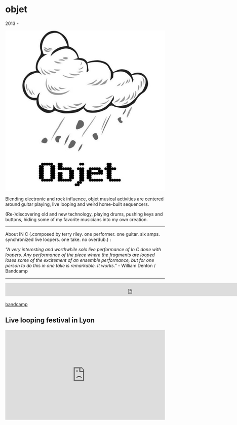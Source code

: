 # objet

2013 -

![objet](image/objet.jpg)

Blending electronic and rock influence, objet musical activities are centered
around guitar playing, live looping and weird home-built sequencers.

(Re-)discovering old and new technology, playing drums, pushing keys and
buttons, hiding some of my favorite musicians into my own creation.

---

About IN C (.composed by terry riley. one performer. one guitar. six amps.
synchronized live loopers. one take. no overdub.) :

_"A very interesting and worthwhile solo live performance of In C done with
loopers. Any performance of the piece where the fragments are looped loses some
of the excitement of an ensemble performance, but for one person to do this in
one take is remarkable. It works."_ - William Denton / Bandcamp

---

<iframe style="border: 0; width: 800px; height: 42px;" src="https://bandcamp.com/EmbeddedPlayer/album=3428655801/size=small/bgcol=333333/linkcol=ffffff/track=733528187/transparent=true/" seamless><a href="https://objet.bandcamp.com/album/mono">Mono de Objet</a></iframe>

[bandcamp](https://objet.bandcamp.com/)

## Live looping festival in Lyon

<div style="position:relative;padding-bottom:56.25%;height:0;overflow:hidden;"> <iframe style="width:100%;height:100%;position:absolute;left:0px;top:0px;overflow:hidden" frameborder="0" type="text/html" src="https://www.youtube.com/embed/3YulFvKGx_Q" width="100%" height="100%" allowfullscreen title="Dailymotion Video Player" > </iframe> </div>
